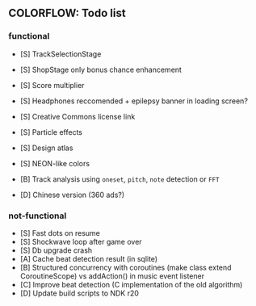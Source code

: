 ## COLORFLOW: Todo list

### functional
- [S] TrackSelectionStage
- [S] ShopStage only bonus chance enhancement
- [S] Score multiplier
- [S] Headphones reccomended + epilepsy banner in loading screen?
- [S] Creative Commons license link

- [S] Particle effects
- [S] Design atlas
- [S] NEON-like colors
- [B] Track analysis using `oneset`, `pitch`, `note` detection or `FFT`
- [D] Chinese version (360 ads?)

### not-functional
- [S] Fast dots on resume
- [S] Shockwave loop after game over
- [S] Db upgrade crash
- [A] Cache beat detection result (in sqlite)
- [B] Structured concurrency with coroutines (make class extend CoroutineScope) vs addAction() in music event listener
- [C] Improve beat detection (C implementation of the old algorithm)
- [D] Update build scripts to NDK r20
